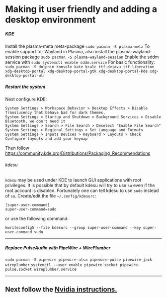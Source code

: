 # Making it user friendly and adding a desktop environment

##### KDE

Install the plasma-meta meta-package `sudo pacman -S plasma-meta`
To enable support for Wayland in Plasma, also install the plasma-wayland-session package `sudo pacman -S plasma-wayland-session`
Enable the sddm service with `sudo systemctl enable sddm.service`
For basic functionality: `sudo pacman -S dolphin konsole kate kcalc ttf-dejavu ttf-liberation xdg-desktop-portal xdg-desktop-portal-gtk xdg-desktop-portal-kde xdg-desktop-portal-wlr`

##### Restart the system

Next configure KDE:

```text
System Settings > Workspace Behavior > Desktop Effects > Disable Translucency that behave bad for dark themes.
System Settings > Startup and Shutdown > Background Services > Disable Bluetooth, we don't need it
System Settings > Search > File Search > Deselect "Enable File Search"
System Settings > Regional Settings > Set Language and Formats
System Settings > Inputs Devices > Keyboard > Layouts > Check Configure layouts and add your keymap
```

Then follow https://community.kde.org/Distributions/Packaging_Recommendations

###### kdesu

`kdesu` may be used under KDE to launch GUI applications with root privileges. It is possible that by default kdesu will try to use `su` even if the root account is disabled. Fortunately one can tell kdesu to use `sudo` instead of `su`. Create/edit the file `~/.config/kdesurc`:

```text
[super-user-command]
super-user-command=sudo
```

or use the following command:

`kwriteconfig5 --file kdesurc --group super-user-command --key super-user-command sudo`

---

##### Replace PulseAudio with PipeWire + WirePlumber

`sudo pacman -S pipewire pipewire-alsa pipewire-pulse pipewire-jack wireplumber`
`systemctl --user enable pipewire.socket pipewire-pulse.socket wireplumber.service`

---

## Next follow the [Nvidia instructions.](nvidia.md)
